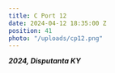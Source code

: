 ```yaml
---
title: C Port 12
date: 2024-04-12 18:35:00 Z
position: 41
photo: "/uploads/cp12.png"
---
```


***2024, Disputanta KY***